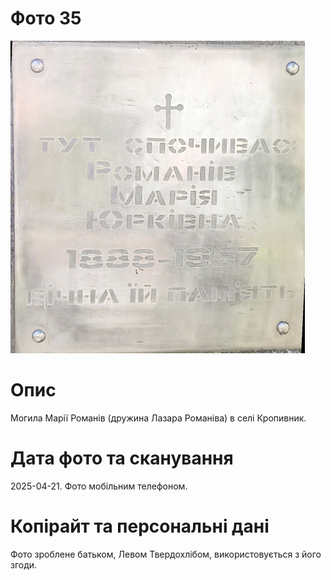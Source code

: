 # Фото 35 #

[<img src="photo_035_small.jpg" />](https://drive.google.com/file/d/17Q57PaX8g3ZTF0Od7aSuU3fOn7VcfcSD/view)

# Опис #

Могила Марії Романів (дружина Лазара Романіва) в селі Кропивник.

# Дата фото та сканування #

2025-04-21. Фото мобільним телефоном.

# Копірайт та персональні дані #

Фото зроблене батьком, Левом Твердохлібом, використовується з його згоди.
